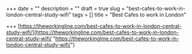 +++
date = ""
description = ""
draft = true
slug = "best-cafes-to-work-in-london-central-study-wifi"
tags = []
title = "Best Cafes to work in London"

+++
[https://theworkingline.com/best-cafes-to-work-in-london-central-study-wifi/](https://theworkingline.com/best-cafes-to-work-in-london-central-study-wifi/ "https://theworkingline.com/best-cafes-to-work-in-london-central-study-wifi/")
